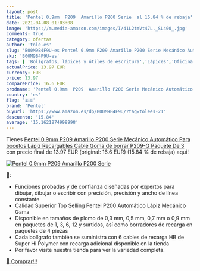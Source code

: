 ```yaml
---
layout: post
title: 'Pentel 0.9mm  P209  Amarillo P200 Serie  al 15.84 % de rebaja'
date: 2021-04-08 01:03:08
image: 'https://m.media-amazon.com/images/I/41L2tmVt47L._SL400_.jpg'
comments: true
category: ofertas
author: 'tole.es'
slug: 'B00M9B4F9U-es Pentel 0.9mm P209 Amarillo P200 Serie Mecánico Automático...'
sku: 'B00M9B4F9U-es'
tags: [ 'Bolígrafos, lápices y útiles de escritura','Lápices','Oficina y papelería','Portaminas','borrar','de','goma','lápiz','pentel', ]
actualPrice: 13.97 EUR
currency: EUR
price: 13.97
comparePrice: 16.6 EUR
prodname: 'Pentel 0.9mm  P209  Amarillo P200 Serie Mecánico Automático Para bocetos Lápiz Recargables Cable Goma de borrar P209-G  Paquete De 3 '
country: 'es'
flag: '🇪🇸'
brand: 'Pentel'
buyurl: 'https://www.amazon.es/dp/B00M9B4F9U/?tag=tolees-21'
descuento: '15.84'
average: '15.1621874999998'
---
```


Tienes [Pentel 0.9mm  P209  Amarillo P200 Serie Mecánico Automático Para bocetos Lápiz Recargables Cable Goma de borrar P209-G  Paquete De 3 ](https://www.amazon.es/dp/B00M9B4F9U/?tag=tolees-21) con precio final de  13.97 EUR (original: 16.6 EUR) (15.84 %  de rebaja) aqui!

[![Pentel 0.9mm  P209  Amarillo P200 Serie ](https://m.media-amazon.com/images/I/41L2tmVt47L._SL400_.jpg)](https://www.amazon.es/dp/B00M9B4F9U/?tag=tolees-21)

🔎:

- Funciones probadas y de confianza diseñadas por expertos para dibujar, dibujar o escribir con precisión, precisión y ancho de línea constante
- Calidad Superior Top Selling Pentel P200 Automático Lápiz Mecánico Gama
- Disponible en tamaños de plomo de 0,3 mm, 0,5 mm, 0,7 mm o 0,9 mm en paquetes de 1, 3, 6, 12 y surtidos, así como borradores de recarga en paquetes de 4 piezas
- Cada bolígrafo también se suministra con 6 cables de recarga HB de Super Hi Polymer con recarga adicional disponible en la tienda
- Por favor visite nuestra tienda para ver la variedad completa.

[🛒 Comprar!!!](https://www.amazon.es/dp/B00M9B4F9U/?tag=tolees-21)
